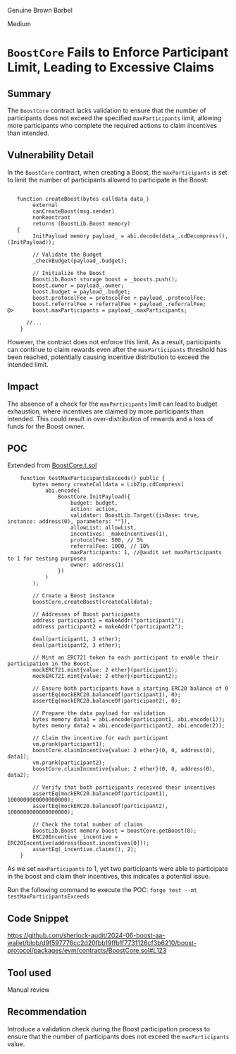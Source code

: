 Genuine Brown Barbel

Medium

# `BoostCore` Fails to Enforce Participant Limit, Leading to Excessive Claims

## Summary
The `BoostCore` contract lacks validation to ensure that the number of participants does not exceed the specified `maxParticipants` limit, allowing more participants who complete the required actions to claim incentives than intended.

## Vulnerability Detail
In the `BoostCore` contract, when creating a Boost, the `maxParticipants` is set to limit the number of participants allowed to participate in the Boost:
```solidity

   function createBoost(bytes calldata data_)
        external
        canCreateBoost(msg.sender)
        nonReentrant
        returns (BoostLib.Boost memory)
   {
        InitPayload memory payload_ = abi.decode(data_.cdDecompress(), (InitPayload));

        // Validate the Budget
        _checkBudget(payload_.budget);

        // Initialize the Boost
        BoostLib.Boost storage boost = _boosts.push();
        boost.owner = payload_.owner;
        boost.budget = payload_.budget;
        boost.protocolFee = protocolFee + payload_.protocolFee;
        boost.referralFee = referralFee + payload_.referralFee;
@>      boost.maxParticipants = payload_.maxParticipants;

      //...
    }
 ```
However, the contract does not enforce this limit. As a result, participants can continue to claim rewards even after the `maxParticipants` threshold has been reached, potentially causing incentive distribution to exceed the intended limit.

## Impact
The absence of a check for the `maxParticipants` limit can lead to budget exhaustion, where incentives are claimed by more participants than intended. This could result in over-distribution of rewards and a loss of funds for the Boost owner.

## POC
Extended from [BoostCore.t.sol](https://github.com/sherlock-audit/2024-06-boost-aa-wallet/blob/d9f597776cc2d20fbb19ffb1f7731126cf3b6210/boost-protocol/packages/evm/test/BoostCore.t.sol#L39)
```solidity
    function testMaxParticipantsExceeds() public {
        bytes memory createCalldata = LibZip.cdCompress(
            abi.encode(
                BoostCore.InitPayload({
                    budget: budget,
                    action: action,
                    validator: BoostLib.Target({isBase: true, instance: address(0), parameters: ""}),
                    allowList: allowList,
                    incentives: _makeIncentives(1),
                    protocolFee: 500, // 5%
                    referralFee: 1000, // 10%
                    maxParticipants: 1, //@audit set maxParticipants to 1 for testing purposes
                    owner: address(1)
                })
            )
        );

        // Create a Boost instance
        boostCore.createBoost(createCalldata);

        // Addresses of Boost participants
        address participant1 = makeAddr("participant1");
        address participant2 = makeAddr("participant2");

        deal(participant1, 3 ether);
        deal(participant2, 3 ether);

        // Mint an ERC721 token to each participant to enable their participation in the Boost.
        mockERC721.mint{value: 2 ether}(participant1);
        mockERC721.mint{value: 2 ether}(participant2);

        // Ensure both participants have a starting ERC20 balance of 0
        assertEq(mockERC20.balanceOf(participant1), 0);
        assertEq(mockERC20.balanceOf(participant2), 0);

        // Prepare the data payload for validation
        bytes memory data1 = abi.encode(participant1, abi.encode(1));
        bytes memory data2 = abi.encode(participant2, abi.encode(2));

        // Claim the incentive for each participant
        vm.prank(participant1);
        boostCore.claimIncentive{value: 2 ether}(0, 0, address(0), data1);
        vm.prank(participant2);
        boostCore.claimIncentive{value: 2 ether}(0, 0, address(0), data2);

        // Verify that both participants received their incentives
        assertEq(mockERC20.balanceOf(participant1), 1000000000000000000);
        assertEq(mockERC20.balanceOf(participant2), 1000000000000000000);

        // Check the total number of claims
        BoostLib.Boost memory boost = boostCore.getBoost(0);
        ERC20Incentive _incentive = ERC20Incentive(address(boost.incentives[0]));
        assertEq(_incentive.claims(), 2);
    }
``` 
As we set `maxParticipants` to 1, yet two participants were able to participate in the boost and claim their incentives, this indicates a potential issue.

Run the following command to execute the POC: `forge test --mt testMaxParticipantsExceeds`

## Code Snippet
https://github.com/sherlock-audit/2024-06-boost-aa-wallet/blob/d9f597776cc2d20fbb19ffb1f7731126cf3b6210/boost-protocol/packages/evm/contracts/BoostCore.sol#L123

## Tool used
Manual review

## Recommendation
Introduce a validation check during the Boost participation process to ensure that the number of participants does not exceed the `maxParticipants` value.